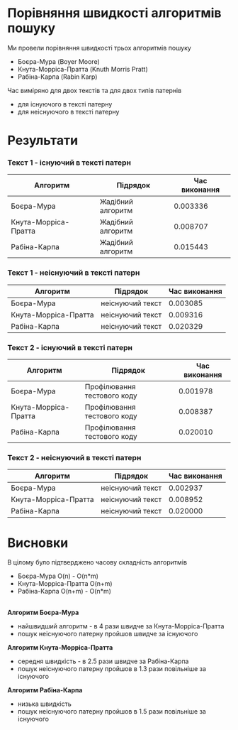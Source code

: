 # Порівняння швидкості алгоритмів пошуку
Ми провели порівняння швидкості трьох алгоритмів пошуку
- Боєра-Мура (Boyer Moore)
- Кнута-Морріса-Пратта (Knuth Morris Pratt)
- Рабіна-Карпа (Rabin Karp)

Час виміряно для двох текстів та для двох типів патернів
- для існуючого в тексті патерну
- для неіснуючого в тексті патерну

# Результати

### Текст 1 - існуючий в тексті патерн
| Алгоритм              | Підрядок                     | Час виконання
| --------------------- | ---------------------------- | -------------
| Боєра-Мура            | Жадібний алгоритм            | 0.003336     
| Кнута-Морріса-Пратта  | Жадібний алгоритм            | 0.008707     
| Рабіна-Карпа          | Жадібний алгоритм            | 0.015443          

### Текст 1 - неіснуючий в тексті патерн
| Алгоритм              | Підрядок                     | Час виконання
| --------------------- | ---------------------------- | -------------
| Боєра-Мура            | неіснуючий текст             | 0.003085     
| Кнута-Морріса-Пратта  | неіснуючий текст             | 0.009316       
| Рабіна-Карпа          | неіснуючий текст             | 0.020329     

### Текст 2 - існуючий в тексті патерн
| Алгоритм              | Підрядок                     | Час виконання
| --------------------- | ---------------------------- | -------------
| Боєра-Мура            | Профілювання тестового коду  | 0.001978        
| Кнута-Морріса-Пратта  | Профілювання тестового коду  | 0.008387      
| Рабіна-Карпа          | Профілювання тестового коду  | 0.020010      

### Текст 2 - неіснуючий в тексті патерн
| Алгоритм              | Підрядок                     | Час виконання
| --------------------- | ---------------------------- | -------------
| Боєра-Мура            | неіснуючий текст             | 0.002937 
| Кнута-Морріса-Пратта  | неіснуючий текст             | 0.008952 
| Рабіна-Карпа          | неіснуючий текст             | 0.020000

# Висновки

В цілому було підтверджено часову складність алгоритмів
- Боєра-Мура  O(n) - O(n*m)
- Кнута-Морріса-Пратта  O(n+m)
- Рабіна-Карпа  O(n+m) - O(n*m)
<br><br>

**Алгоритм Боєра-Мура** 
- найшвидший алгоритм - в 4 рази швидче за Кнута-Морріса-Пратта
- пошук неіснуючого патерну пройшов швидче за існуючого

**Алгоритм Кнута-Морріса-Пратта** 
- середня швидкість - в 2.5 рази швидче за Рабіна-Карпа
- пошук неіснуючого патерну пройшов в 1.3 рази повільніше за існуючого

**Алгоритм Рабіна-Карпа** 
- низька швидкість 
- пошук неіснуючого патерну пройшов в 1.5 рази повільніше за існуючого